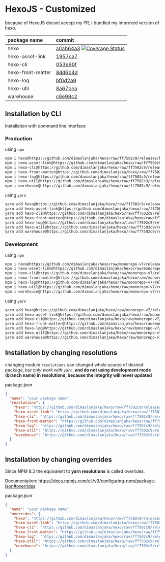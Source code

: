 # HexoJS - Customized
because of HexoJS doesnt accept my PR, i bundled my improved version of hexo.

| package name | commit |
| :--- | :--- | 
| hexo | [a0ab64a3](https://github.com/dimaslanjaka/hexo/commit/a0ab64a3)  [![Coverage Status](https://coveralls.io/repos/github/dimaslanjaka/hexo/badge.svg)](https://coveralls.io/github/dimaslanjaka/hexo) | 
| hexo-asset-link | [1957ca7](https://github.com/dimaslanjaka/hexo-asset-link/commit/1957ca7) | 
| hexo-cli | [053e90f](https://github.com/dimaslanjaka/hexo-cli/commit/053e90f) | 
| hexo-front-matter | [8dd6b4d](https://github.com/dimaslanjaka/hexo-front-matter/commit/8dd6b4d) | 
| hexo-log | [bf0d2a9](https://github.com/dimaslanjaka/hexo-log/commit/bf0d2a9) | 
| hexo-util | [8a67bea](https://github.com/dimaslanjaka/hexo-util/commit/8a67bea) | 
| warehouse | [c6e98c2](https://github.com/dimaslanjaka/warehouse/commit/c6e98c2) | 

## Installation by CLI
Installation with command line interface

### Production

using `npm`
```bash
npm i hexo@https://github.com/dimaslanjaka/hexo/raw/ff7502c9/releases/hexo.tgz
npm i hexo-asset-link@https://github.com/dimaslanjaka/hexo/raw/ff7502c9/releases/hexo-asset-link.tgz
npm i hexo-cli@https://github.com/dimaslanjaka/hexo/raw/ff7502c9/releases/hexo-cli.tgz
npm i hexo-front-matter@https://github.com/dimaslanjaka/hexo/raw/ff7502c9/releases/hexo-front-matter.tgz
npm i hexo-log@https://github.com/dimaslanjaka/hexo/raw/ff7502c9/releases/hexo-log.tgz
npm i hexo-util@https://github.com/dimaslanjaka/hexo/raw/ff7502c9/releases/hexo-util.tgz
npm i warehouse@https://github.com/dimaslanjaka/hexo/raw/ff7502c9/releases/warehouse.tgz
```

using `yarn`
```bash
yarn add hexo@https://github.com/dimaslanjaka/hexo/raw/ff7502c9/releases/hexo.tgz
yarn add hexo-asset-link@https://github.com/dimaslanjaka/hexo/raw/ff7502c9/releases/hexo-asset-link.tgz
yarn add hexo-cli@https://github.com/dimaslanjaka/hexo/raw/ff7502c9/releases/hexo-cli.tgz
yarn add hexo-front-matter@https://github.com/dimaslanjaka/hexo/raw/ff7502c9/releases/hexo-front-matter.tgz
yarn add hexo-log@https://github.com/dimaslanjaka/hexo/raw/ff7502c9/releases/hexo-log.tgz
yarn add hexo-util@https://github.com/dimaslanjaka/hexo/raw/ff7502c9/releases/hexo-util.tgz
yarn add warehouse@https://github.com/dimaslanjaka/hexo/raw/ff7502c9/releases/warehouse.tgz

```

### Development

using `npm`
```bash
npm i hexo@https://github.com/dimaslanjaka/hexo/raw/monorepo-v7/releases/hexo.tgz
npm i hexo-asset-link@https://github.com/dimaslanjaka/hexo/raw/monorepo-v7/releases/hexo-asset-link.tgz
npm i hexo-cli@https://github.com/dimaslanjaka/hexo/raw/monorepo-v7/releases/hexo-cli.tgz
npm i hexo-front-matter@https://github.com/dimaslanjaka/hexo/raw/monorepo-v7/releases/hexo-front-matter.tgz
npm i hexo-log@https://github.com/dimaslanjaka/hexo/raw/monorepo-v7/releases/hexo-log.tgz
npm i hexo-util@https://github.com/dimaslanjaka/hexo/raw/monorepo-v7/releases/hexo-util.tgz
npm i warehouse@https://github.com/dimaslanjaka/hexo/raw/monorepo-v7/releases/warehouse.tgz
```

using `yarn`
```bash
yarn add hexo@https://github.com/dimaslanjaka/hexo/raw/monorepo-v7/releases/hexo.tgz
yarn add hexo-asset-link@https://github.com/dimaslanjaka/hexo/raw/monorepo-v7/releases/hexo-asset-link.tgz
yarn add hexo-cli@https://github.com/dimaslanjaka/hexo/raw/monorepo-v7/releases/hexo-cli.tgz
yarn add hexo-front-matter@https://github.com/dimaslanjaka/hexo/raw/monorepo-v7/releases/hexo-front-matter.tgz
yarn add hexo-log@https://github.com/dimaslanjaka/hexo/raw/monorepo-v7/releases/hexo-log.tgz
yarn add hexo-util@https://github.com/dimaslanjaka/hexo/raw/monorepo-v7/releases/hexo-util.tgz
yarn add warehouse@https://github.com/dimaslanjaka/hexo/raw/monorepo-v7/releases/warehouse.tgz

```

## Installation by changing resolutions
changing module `resolutions` can changed whole source of desired package, _but only work with `yarn`_. **and do not using development mode (branch name) in resolutions, because the integrity will never updated**

package.json
```json
{
  "name": "your package name",
  "resolutions": {
    "hexo": "https://github.com/dimaslanjaka/hexo/raw/ff7502c9/releases/hexo.tgz",
    "hexo-asset-link": "https://github.com/dimaslanjaka/hexo/raw/ff7502c9/releases/hexo-asset-link.tgz",
    "hexo-cli": "https://github.com/dimaslanjaka/hexo/raw/ff7502c9/releases/hexo-cli.tgz",
    "hexo-front-matter": "https://github.com/dimaslanjaka/hexo/raw/ff7502c9/releases/hexo-front-matter.tgz",
    "hexo-log": "https://github.com/dimaslanjaka/hexo/raw/ff7502c9/releases/hexo-log.tgz",
    "hexo-util": "https://github.com/dimaslanjaka/hexo/raw/ff7502c9/releases/hexo-util.tgz",
    "warehouse": "https://github.com/dimaslanjaka/hexo/raw/ff7502c9/releases/warehouse.tgz"
  }
}
```

## Installation by changing overrides

Since NPM 8.3 the equivalent to **yarn resolutions** is called overrides.

Documentation: https://docs.npmjs.com/cli/v9/configuring-npm/package-json#overrides

package.json
```json
{
  "name": "your package name",
  "overrides": {
    "hexo": "https://github.com/dimaslanjaka/hexo/raw/ff7502c9/releases/hexo.tgz",
    "hexo-asset-link": "https://github.com/dimaslanjaka/hexo/raw/ff7502c9/releases/hexo-asset-link.tgz",
    "hexo-cli": "https://github.com/dimaslanjaka/hexo/raw/ff7502c9/releases/hexo-cli.tgz",
    "hexo-front-matter": "https://github.com/dimaslanjaka/hexo/raw/ff7502c9/releases/hexo-front-matter.tgz",
    "hexo-log": "https://github.com/dimaslanjaka/hexo/raw/ff7502c9/releases/hexo-log.tgz",
    "hexo-util": "https://github.com/dimaslanjaka/hexo/raw/ff7502c9/releases/hexo-util.tgz",
    "warehouse": "https://github.com/dimaslanjaka/hexo/raw/ff7502c9/releases/warehouse.tgz"
  }
}
```
